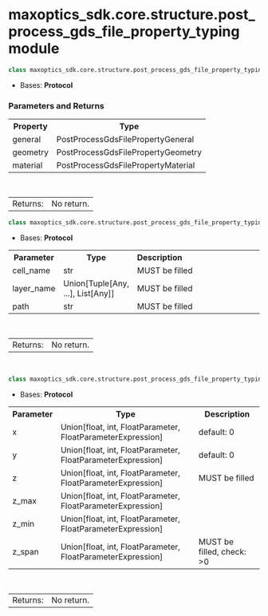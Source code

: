 # maxoptics_sdk.core.structure.post_process_gds_file_property_typing module

```py
class maxoptics_sdk.core.structure.post_process_gds_file_property_typing.PostProcessGdsFileProperty(*args, **kwargs)
```

- Bases: **Protocol**

### Parameters and Returns

<table class="custom-table">
    <tr>
        <th>Property</th>
        <th>Type</th>
    </tr>
    <tr>
        <td class="third-column">general</td>
        <td class="fourth-column">PostProcessGdsFilePropertyGeneral</td>
    </tr>
    <tr>
        <td>geometry</td>
        <td>PostProcessGdsFilePropertyGeometry</td>
    </tr>
    <tr>
        <td>material</td>
        <td>PostProcessGdsFilePropertyMaterial</td>
    </tr>
</table>
<br/> 
<table class="custom-table">
  <tr>
    <td class="third-column">Returns:</td>
    <td class="fourth-column">No return.</td>
  </tr>
</table>

```py
class maxoptics_sdk.core.structure.post_process_gds_file_property_typing.PostProcessGdsFilePropertyGeneral(*args, **kwargs)
```

- Bases: **Protocol**


<table class="custom-table">
    <tr>
        <th>Parameter</th>
        <th>Type</th>
        <th>Description&nbsp;&nbsp;&nbsp;&nbsp;&nbsp;&nbsp;&nbsp;&nbsp;&nbsp;&nbsp;&nbsp;&nbsp;&nbsp;&nbsp;&nbsp;&nbsp;&nbsp;&nbsp;&nbsp;&nbsp;&nbsp;&nbsp;&nbsp;&nbsp;&nbsp;&nbsp;&nbsp;&nbsp;&nbsp;&nbsp;&nbsp;&nbsp;&nbsp;&nbsp;&nbsp;&nbsp;&nbsp;&nbsp;&nbsp;&nbsp;&nbsp;&nbsp;&nbsp;&nbsp;&nbsp;&nbsp;&nbsp;&nbsp;&nbsp;&nbsp;&nbsp;&nbsp;&nbsp;&nbsp;&nbsp;&nbsp;&nbsp;&nbsp;&nbsp;&nbsp;&nbsp;&nbsp;&nbsp;&nbsp;&nbsp;&nbsp;&nbsp;&nbsp;&nbsp;&nbsp;&nbsp;&nbsp;&nbsp;</th>
    </tr>
    <tr>
        <td>cell_name</td>
        <td>str</td>
        <td>MUST be filled</td>
    </tr>
    <tr>
        <td>layer_name</td>
        <td>Union[Tuple[Any, ...], List[Any]]</td>
        <td>MUST be filled</td>
    </tr>
    <tr>
        <td>path</td>
        <td>str</td>
        <td>MUST be filled</td>
    </tr>
</table>

<br/> 
<table class="custom-table">
  <tr>
    <td class="third-column">Returns:</td>
    <td class="fourth-column">No return.</td>
  </tr>
</table>

<br/>

```py
class maxoptics_sdk.core.structure.post_process_gds_file_property_typing.PostProcessGdsFilePropertyGeometry(*args, **kwargs)
```

- Bases: **Protocol**


<table class="custom-table">
    <tr>
        <th>Parameter</th>
        <th>Type</th>
        <th>Description</th>
    </tr>
    <tr>
        <td>x</td>
        <td>Union[float, int, FloatParameter, FloatParameterExpression]</td>
        <td>default: 0</td>
    </tr>
    <tr>
        <td>y</td>
        <td>Union[float, int, FloatParameter, FloatParameterExpression]</td>
        <td>default: 0</td>
    </tr>
    <tr>
        <td>z</td>
        <td>Union[float, int, FloatParameter, FloatParameterExpression]</td>
        <td>MUST be filled</td>
    </tr>
    <tr>
        <td>z_max</td>
        <td>Union[float, int, FloatParameter, FloatParameterExpression]</td>
        <td></td>
    </tr>
    <tr>
        <td>z_min</td>
        <td>Union[float, int, FloatParameter, FloatParameterExpression]</td>
        <td></td>
    </tr>
    <tr>
        <td>z_span</td>
        <td>Union[float, int, FloatParameter, FloatParameterExpression]</td>
        <td>MUST be filled, check: &gt;0</td>
    </tr>
</table>

<br/> 
<table class="custom-table">
  <tr>
    <td class="third-column">Returns:</td>
    <td class="fourth-column">No return.</td>
  </tr>
</table>
